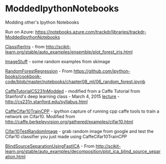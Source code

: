 ModdedIpythonNotebooks
=====================
Modding other's Ipython Notebooks

Run on Azure: https://notebooks.azure.com/trackdr/libraries/trackdr-ModdedIpythonNotebooks

[ClassifierIris](https://github.com/TrackDR/ModdedIpythonNotebooks/blob/master/ClassifierIris.ipynb) - from http://scikit-learn.org/stable/auto_examples/ensemble/plot_forest_iris.html

[ImageStuff](https://github.com/TrackDR/ModdedIpythonNotebooks/blob/master/ImageStuff.ipynb) - some random examples from skimage

[RandomForestRegression](https://github.com/TrackDR/ModdedIpythonNotebooks/blob/master/RandomForestRegression.ipynb) - From https://github.com/ipython-books/cookbook-code/blob/master/notebooks/chapter08_ml/06_random_forest.ipynb

[CaffeTutorialCS231nModded](https://github.com/TrackDR/ModdedIpythonNotebooks/blob/master/caffetutorialCS231nModded.ipynb) - modified from a Caffe Tutorial from Stanford's deep learning class - March 4, 2015 [lecture](http://cs231n.stanford.edu/syllabus_winter2015.html) - http://cs231n.stanford.edu/syllabus.html

[CaffeCifar10TrainCPP](https://github.com/TrackDR/ModdedIpythonNotebooks/blob/master/CaffeCifar10TrainCPP.ipynb) - ipython capture of running cpp caffe tools to train a network on Cifar10.  Modified from http://caffe.berkeleyvision.org/gathered/examples/cifar10.html

[Cifar10TestRandomImage](https://github.com/TrackDR/ModdedIpythonNotebooks/blob/master/Cifar10TestRandomImage.ipynb) - grab random image from google and test the Cifar10 classifier you just made using CaffeCifar10TrainCPP

[BlindSourceSeparationUsingFastICA](https://github.com/TrackDR/ModdedIpythonNotebooks/blob/master/BlindSourceSeparationUsingFastICA.ipynb) - From http://scikit-learn.org/stable/auto_examples/decomposition/plot_ica_blind_source_separation.html
